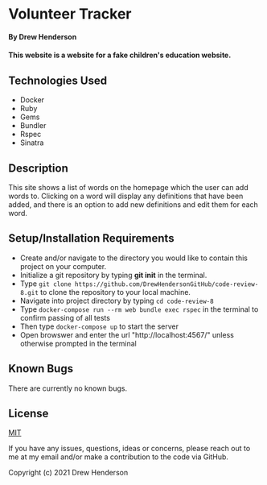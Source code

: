 # Volunteer Tracker

#### By Drew Henderson

#### This website is a website for a fake children's education website.

## Technologies Used

* Docker
* Ruby
* Gems
* Bundler
* Rspec
* Sinatra

## Description

This site shows a list of words on the homepage which the user can add words to. Clicking on a word will display any definitions that have been added, and there is an option to add new definitions and edit them for each word.

## Setup/Installation Requirements

* Create and/or navigate to the directory you would like to contain this project on your computer.
* Initialize a git repository by typing **git init** in the terminal.
* Type `git clone https://github.com/DrewHendersonGitHub/code-review-8.git` to clone the repository to your local machine.
* Navigate into project directory by typing `cd code-review-8`
* Type `docker-compose run --rm web bundle exec rspec` in the terminal to confirm passing of all tests
* Then type `docker-compose up` to start the server
* Open browswer and enter the url "http://localhost:4567/" unless otherwise prompted in the terminal

## Known Bugs

There are currently no known bugs.

## License

[MIT](https://opensource.org/licenses/MIT)

If you have any issues, questions, ideas or concerns, please reach out to me at my email and/or make a contribution to the code via GitHub.  

Copyright (c) 2021 Drew Henderson